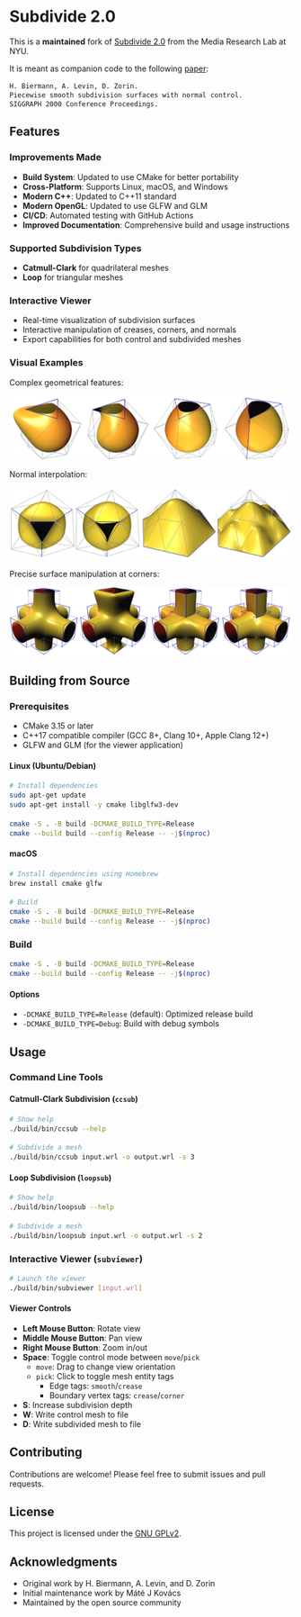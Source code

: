 # Subdivide 2.0

This is a **maintained** fork of [Subdivide 2.0](https://cs.nyu.edu/home/people/in_memoriam/biermann/subdivision) from the Media Research Lab at NYU.

It is meant as companion code to the following [paper](doc/piecewise-smooth.pdf):
```
H. Biermann, A. Levin, D. Zorin.
Piecewise smooth subdivision surfaces with normal control.
SIGGRAPH 2000 Conference Proceedings.
```

## Features

### Improvements Made

- **Build System**: Updated to use CMake for better portability
- **Cross-Platform**: Supports Linux, macOS, and Windows
- **Modern C++**: Updated to C++11 standard
- **Modern OpenGL**: Updated to use GLFW and GLM
- **CI/CD**: Automated testing with GitHub Actions
- **Improved Documentation**: Comprehensive build and usage instructions

### Supported Subdivision Types

- **Catmull-Clark** for quadrilateral meshes
- **Loop** for triangular meshes

### Interactive Viewer

- Real-time visualization of subdivision surfaces
- Interactive manipulation of creases, corners, and normals
- Export capabilities for both control and subdivided meshes

### Visual Examples

Complex geometrical features:

![examples of complex features](doc/images/5.png)

Normal interpolation:

![normal interpolation](doc/images/6.png)

Precise surface manipulation at corners:

![surface manipulation with corners](doc/images/8.png)

## Building from Source

### Prerequisites

- CMake 3.15 or later
- C++17 compatible compiler (GCC 8+, Clang 10+, Apple Clang 12+)
- GLFW and GLM (for the viewer application)

#### Linux (Ubuntu/Debian)

```bash
# Install dependencies
sudo apt-get update
sudo apt-get install -y cmake libglfw3-dev

cmake -S . -B build -DCMAKE_BUILD_TYPE=Release
cmake --build build --config Release -- -j$(nproc)
```

#### macOS

```bash
# Install dependencies using Homebrew
brew install cmake glfw

# Build
cmake -S . -B build -DCMAKE_BUILD_TYPE=Release
cmake --build build --config Release -- -j$(nproc)
```

### Build

```bash
cmake -S . -B build -DCMAKE_BUILD_TYPE=Release
cmake --build build --config Release -- -j$(nproc)
```

#### Options

- `-DCMAKE_BUILD_TYPE=Release` (default): Optimized release build
- `-DCMAKE_BUILD_TYPE=Debug`: Build with debug symbols

## Usage

### Command Line Tools

#### Catmull-Clark Subdivision (`ccsub`)

```bash
# Show help
./build/bin/ccsub --help

# Subdivide a mesh
./build/bin/ccsub input.wrl -o output.wrl -s 3
```

#### Loop Subdivision (`loopsub`)

```bash
# Show help
./build/bin/loopsub --help

# Subdivide a mesh
./build/bin/loopsub input.wrl -o output.wrl -s 2
```

### Interactive Viewer (`subviewer`)

```bash
# Launch the viewer
./build/bin/subviewer [input.wrl]
```

#### Viewer Controls

- **Left Mouse Button**: Rotate view
- **Middle Mouse Button**: Pan view
- **Right Mouse Button**: Zoom in/out
- **Space**: Toggle control mode between `move`/`pick`
  - `move`: Drag to change view orientation
  - `pick`: Click to toggle mesh entity tags
    - Edge tags: `smooth`/`crease`
    - Boundary vertex tags: `crease`/`corner`
- **S**: Increase subdivision depth
- **W**: Write control mesh to file
- **D**: Write subdivided mesh to file

## Contributing

Contributions are welcome! Please feel free to submit issues and pull requests.

## License

This project is licensed under the [GNU GPLv2](LICENSE).

## Acknowledgments

- Original work by H. Biermann, A. Levin, and D. Zorin
- Initial maintenance work by Máté J Kovács
- Maintained by the open source community
